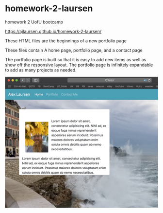 # homework-2-laursen
homework 2 UofU bootcamp

https://ajlaursen.github.io/homework-2-laursen/

These HTML files are the beginnings of a new portfolio page

These files contain A home page, portfolio page, and a contact page

The portfolio page is built so that it is easy to add new items as well as show off the responsive layout. The portfolio page is infinitely expandable to add as many projects as needed.

![portfolio screenshot](02-Homework/Assets/Images/portfolio-screenshot.png)

